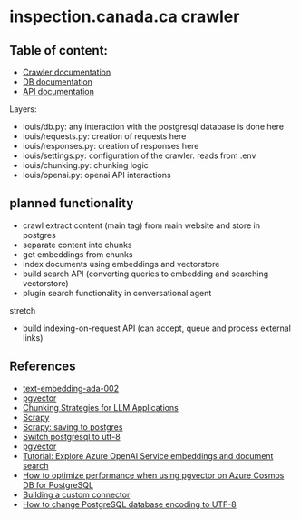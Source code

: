 # inspection.canada.ca crawler

## Table of content:


* [Crawler documentation](CRAWL.md)
* [DB documentation](DB.md)
* [API documentation](API.md)

Layers:

* louis/db.py: any interaction with the postgresql database is done here
* louis/requests.py: creation of requests here
* louis/responses.py: creation of responses here
* louis/settings.py: configuration of the crawler. reads from .env
* louis/chunking.py: chunking logic
* louis/openai.py: openai API interactions

## planned functionality

* crawl extract content (main tag) from main website and store in postgres
* separate content into chunks
* get embeddings from chunks
* index documents using embeddings and vectorstore
* build search API (converting queries to embedding and searching vectorstore)
* plugin search functionality in conversational agent

stretch

* build indexing-on-request API (can accept, queue and process external links)


## References

* [text-embedding-ada-002](https://platform.openai.com/docs/guides/embeddings)
* [pgvector](https://github.com/pgvector/pgvector)
* [Chunking Strategies for LLM Applications](https://www.pinecone.io/learn/chunking-strategies/)
* [Scrapy](https://docs.scrapy.org/en/latest/index.html)
* [Scrapy: saving to postgres](https://scrapeops.io/python-scrapy-playbook/scrapy-save-data-postgres/)
* [Switch postgresql to utf-8](https://tutorials.technology/tutorials/How-to-change-postgresql-database-encoding-to-UTF8-from-SQL_ASCII.html?utm_content=cmp-true)
* [pgvector](https://github.com/pgvector/pgvector)
* [Tutorial: Explore Azure OpenAI Service embeddings and document search](https://learn.microsoft.com/en-us/azure/cognitive-services/openai/tutorials/embeddings)
* [How to optimize performance when using pgvector on Azure Cosmos DB for PostgreSQL](https://learn.microsoft.com/en-us/azure/cosmos-db/postgresql/howto-optimize-performance-pgvector)
* [Building a custom connector](https://docs.elastic.co/search-ui/guides/building-a-custom-connector)
* [How to change PostgreSQL database encoding to UTF-8](https://www.shubhamdipt.com/blog/how-to-change-postgresql-database-encoding-to-utf8/)